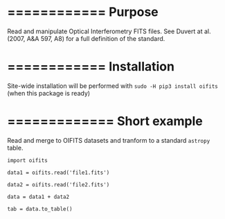 ============
Purpose
============

Read and manipulate Optical Interferometry FITS files.  See Duvert at al.
(2007, A&A 597, A8) for a full definition of the standard.

============
Installation
============

Site-wide installation will be performed with ``sudo -H pip3 install oifits`` (when this package is ready)

=============
Short example
=============

Read and merge to OIFITS datasets and tranform to a standard ``astropy`` table.
    
``import oifits``

``data1 = oifits.read('file1.fits')``

``data2 = oifits.read('file2.fits')``

``data = data1 + data2``

``tab = data.to_table()``


